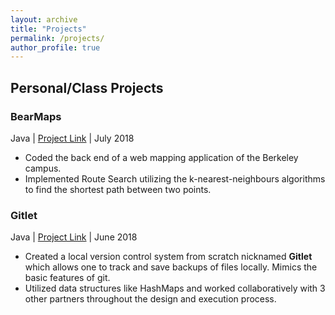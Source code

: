 ```yaml
---
layout: archive
title: "Projects"
permalink: /projects/
author_profile: true
---
```


## Personal/Class Projects

### BearMaps
Java | [Project Link](https://github.com/Anish-RV/course-projects/tree/master/BearMaps) | July 2018
- Coded the back end of a web mapping application of the Berkeley campus.
- Implemented Route Search utilizing the k-nearest-neighbours algorithms to find the shortest path between two points.

### Gitlet
Java | [Project Link](https://github.com/Anish-RV/course-projects/tree/master/Gitlet) | June 2018
- Created a local version control system from scratch nicknamed **Gitlet** which allows one to track and save backups of files locally. Mimics the basic features of git.
- Utilized data structures like HashMaps and worked collaboratively with 3 other partners throughout the design and execution process.
